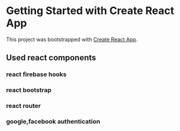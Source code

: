 # Getting Started with Create React App

This project was bootstrapped with [Create React App](https://github.com/facebook/create-react-app).

## Used react components

### react firebase hooks
### react bootstrap 
### react router
### google,facebook authentication

